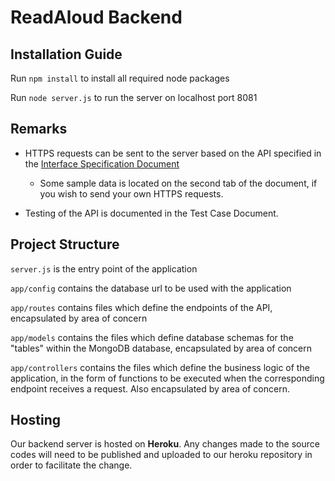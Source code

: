 # ReadAloud Backend

## Installation Guide
Run `npm install` to install all required node packages

Run `node server.js` to run the server on localhost port 8081

## Remarks

- HTTPS requests can be sent to the server based on the API specified in the [Interface Specification Document](https://docs.google.com/spreadsheets/d/1gNJLbXxi0g_cgOnHEjXZEuWhSY55yiNT/edit?usp=sharing&ouid=108168860311561889311&rtpof=true&sd=true)
  - Some sample data is located on the second tab of the document, if you wish to send your own HTTPS requests.

- Testing of the API is documented in the Test Case Document.


## Project Structure
`server.js` is the entry point of the application

`app/config` contains the database url to be used with the application

`app/routes` contains files which define the endpoints of the API, encapsulated by area of concern

`app/models` contains the files which define database schemas for the "tables" within the MongoDB database, encapsulated by area of concern

`app/controllers` contains the files which define the business logic of the application, in the form of functions to be executed when the corresponding endpoint receives a request. Also encapsulated by area of concern.

## Hosting
Our backend server is hosted on **Heroku**.
Any changes made to the source codes will need to be published and uploaded to our heroku repository in order to facilitate the change.
